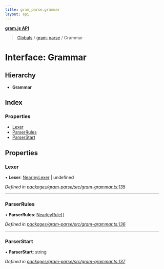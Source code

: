 ```yaml
---
title: gram_parse.grammar
layout: api
---
```


**[gram.js API](../README.md)**

> [Globals](../globals.md) / [gram-parse](../modules/gram_parse.md) / Grammar

# Interface: Grammar

## Hierarchy

* **Grammar**

## Index

### Properties

* [Lexer](gram_parse.grammar.md#lexer)
* [ParserRules](gram_parse.grammar.md#parserrules)
* [ParserStart](gram_parse.grammar.md#parserstart)

## Properties

### Lexer

•  **Lexer**: [NearleyLexer](gram_parse.nearleylexer.md) \| undefined

*Defined in [packages/gram-parse/src/gram-grammar.ts:135](https://github.com/gram-data/gram-js/blob/33eec55/packages/gram-parse/src/gram-grammar.ts#L135)*

___

### ParserRules

•  **ParserRules**: [NearleyRule](gram_parse.nearleyrule.md)[]

*Defined in [packages/gram-parse/src/gram-grammar.ts:136](https://github.com/gram-data/gram-js/blob/33eec55/packages/gram-parse/src/gram-grammar.ts#L136)*

___

### ParserStart

•  **ParserStart**: string

*Defined in [packages/gram-parse/src/gram-grammar.ts:137](https://github.com/gram-data/gram-js/blob/33eec55/packages/gram-parse/src/gram-grammar.ts#L137)*
